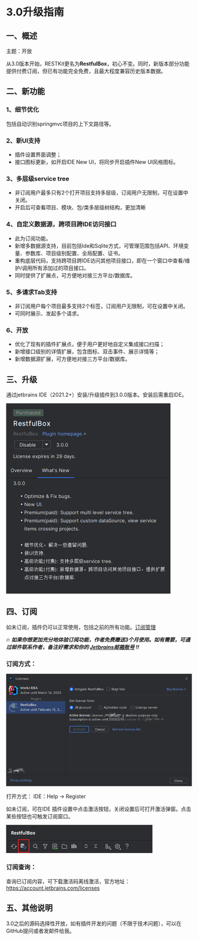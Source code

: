# 3.0升级指南

## 一、概述
主题：开放

从3.0版本开始，RESTKit更名为**RestfulBox**，初心不变。同时，新版本部分功能提供付费订阅，但已有功能完全免费，且最大程度兼容历史版本数据。

## 二、新功能
### 1、细节优化
包括自动识别springmvc项目的上下文路径等。

### 2、新UI支持
- 插件设置界面调整；
- 接口图标更新，如开启IDE New UI，将同步开启插件New UI风格图标。

### 3、多层级service tree
- 非订阅用户最多只有2个打开项目支持多层级，订阅用户无限制，可在设置中关闭。
- 开启后可查看项目、模块、包/类多层级树结构，更加清晰

### 4、自定义数据源，跨项目跨IDE访问接口
- 此为订阅功能。
- 新增多数据源支持，目前包括Ide和Sqlite方式，可管理范围包括API、环境变量、参数库、项目级别配置、全局配置、证书。
- 重构底层代码，支持跨项目跨IDE访问其他项目接口，即在一个窗口中查看/维护/调用所有添加过的项目接口。
- 同时提供了扩展点，可方便地对接三方平台/数据库。

### 5、多请求Tab支持
- 非订阅用户每个项目最多支持2个标签，订阅用户无限制，可在设置中关闭。
- 可同时展示、发起多个请求。

### 6、开放
- 优化了现有的插件扩展点，便于用户更好地自定义集成接口扫描；
- 新增接口级别的详情扩展，包含图标、双击事件、展示详情等；
- 新增数据源扩展，可方便地对接三方平台/数据库。

## 三、升级
通过jetbrains IDE（2021.2+）安装/升级插件到3.0.0版本。安装后需重启IDE。

![](images/51620015260659.png)

## 四、订阅
如未订阅，插件仍可以正常使用，包括之前的所有功能。[订阅管理](https://account.jetbrains.com/licenses)

:fire: **_如果你想更加充分地体验订阅功能，作者免费赠送3个月使用。如有需要，可通过邮件联系作者，备注好需求和你的 [Jetbrains邮箱账号](https://account.jetbrains.com/profile-details) !!_**

### 订阅方式：
![](images/224750015247999.png)

打开方式：
IDE：Help -> Register

如未订阅，可在IDE 插件设置中点击激活按钮，关闭设置后可打开激活弹窗。点击某些按钮也可触发订阅窗口。

![](images/356740015234990.png)

### 订阅查询：
查询已订阅内容，可下载激活码离线激活，官方地址：https://account.jetbrains.com/licenses

## 五、其他说明
3.0之后的源码选择性开放，如有插件开发的问题（不限于技术问题），可以在GitHub提问或者发邮件给我。
